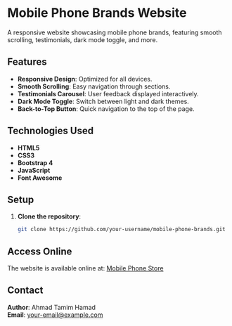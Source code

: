 # Mobile Phone Brands Website

A responsive website showcasing mobile phone brands, featuring smooth scrolling, testimonials, dark mode toggle, and more.

## Features
- **Responsive Design**: Optimized for all devices.
- **Smooth Scrolling**: Easy navigation through sections.
- **Testimonials Carousel**: User feedback displayed interactively.
- **Dark Mode Toggle**: Switch between light and dark themes.
- **Back-to-Top Button**: Quick navigation to the top of the page.

## Technologies Used
- **HTML5**
- **CSS3**
- **Bootstrap 4**
- **JavaScript**
- **Font Awesome**

## Setup
1. **Clone the repository**:
   ```bash
   git clone https://github.com/your-username/mobile-phone-brands.git


## Access Online
The website is available online at: [Mobile Phone Store](https://tamim1992.github.io/MobileStore-App/)

## Contact
**Author**: Ahmad Tamim Hamad  
**Email**: [your-email@example.com](ahzkc@umsystem.edu)
